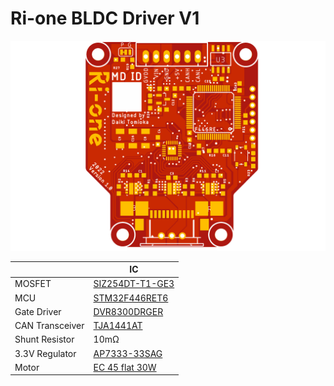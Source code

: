 # Ri-one BLDC Driver V1

![driver.png](src/driver.png)

|  | IC |
| --- | --- |
| MOSFET | [SIZ254DT-T1-GE3](https://www.mouser.jp/ProductDetail/Vishay-Siliconix/SIZ254DT-T1-GE3?qs=pUKx8fyJudCKVjpWQE2G2A%3D%3D) |
| MCU | [STM32F446RET6](https://jp.rs-online.com/web/p/microcontrollers/1106621) |
| Gate Driver | [DVR8300DRGER](https://www.ti.com/product/DRV8300/part-details/DRV8300DRGER) |
| CAN Transceiver | [TJA1441AT](https://akizukidenshi.com/catalog/g/gI-17464/) |
| Shunt Resistor| 10mΩ | 
| 3.3V Regulator | [AP7333-33SAG](https://akizukidenshi.com/catalog/g/gI-11360/) |
| Motor | [EC 45 flat 30W](https://www.maxongroup.com/medias/sys_master/root/8846629470238/20-JP-285.pdf)|
